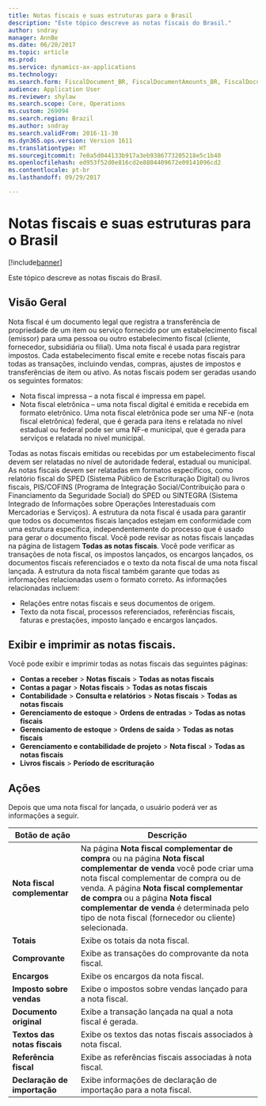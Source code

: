 ```yaml
---
title: Notas fiscais e suas estruturas para o Brasil
description: "Este tópico descreve as notas fiscais do Brasil."
author: sndray
manager: AnnBe
ms.date: 06/20/2017
ms.topic: article
ms.prod: 
ms.service: dynamics-ax-applications
ms.technology: 
ms.search.form: FiscalDocument_BR, FiscalDocumentAmounts_BR, FiscalDocumentChargesTotals_BR, FiscalDocumentElectronic_BR
audience: Application User
ms.reviewer: shylaw
ms.search.scope: Core, Operations
ms.custom: 269094
ms.search.region: Brazil
ms.author: sndray
ms.search.validFrom: 2016-11-30
ms.dyn365.ops.version: Version 1611
ms.translationtype: HT
ms.sourcegitcommit: 7e0a5d044133b917a3eb9386773205218e5c1b40
ms.openlocfilehash: ed953f52d0e816cd2e8804409672e09141096cd2
ms.contentlocale: pt-br
ms.lasthandoff: 09/29/2017

---
```


# <a name="fiscal-documents-and-fiscal-document-framework-for-brazil"></a>Notas fiscais e suas estruturas para o Brasil

[!include[banner](../includes/banner.md)]


Este tópico descreve as notas fiscais do Brasil.

<a name="overview"></a>Visão Geral
--------

Nota fiscal é um documento legal que registra a transferência de propriedade de um item ou serviço fornecido por um estabelecimento fiscal (emissor) para uma pessoa ou outro estabelecimento fiscal (cliente, fornecedor, subsidiária ou filial). Uma nota fiscal é usada para registrar impostos. Cada estabelecimento fiscal emite e recebe notas fiscais para todas as transações, incluindo vendas, compras, ajustes de impostos e transferências de item ou ativo. As notas fiscais podem ser geradas usando os seguintes formatos:
-   Nota fiscal impressa – a nota fiscal é impressa em papel.
-   Nota fiscal eletrônica – uma nota fiscal digital é emitida e recebida em formato eletrônico. Uma nota fiscal eletrônica pode ser uma NF-e (nota fiscal eletrônica) federal, que é gerada para itens e relatada no nível estadual ou federal pode ser uma NF-e municipal, que é gerada para serviços e relatada no nível municipal.

Todas as notas fiscais emitidas ou recebidas por um estabelecimento fiscal devem ser relatadas no nível de autoridade federal, estadual ou municipal. As notas fiscais devem ser relatadas em formatos específicos, como relatório fiscal do SPED (Sistema Público de Escrituração Digital) ou livros fiscais, PIS/COFINS (Programa de Integração Social/Contribuição para o Financiamento da Seguridade Social) do SPED ou SINTEGRA (Sistema Integrado de Informações sobre Operações Interestaduais com Mercadorias e Serviços). A estrutura da nota fiscal é usada para garantir que todos os documentos fiscais lançados estejam em conformidade com uma estrutura específica, independentemente do processo que é usado para gerar o documento fiscal. Você pode revisar as notas fiscais lançadas na página de listagem **Todas as notas fiscais**. Você pode verificar as transações de nota fiscal, os impostos lançados, os encargos lançados, os documentos fiscais referenciados e o texto da nota fiscal de uma nota fiscal lançada. A estrutura da nota fiscal também garante que todas as informações relacionadas usem o formato correto. As informações relacionadas incluem:
-   Relações entre notas fiscais e seus documentos de origem.
-   Texto da nota fiscal, processos referenciados, referências fiscais, faturas e prestações, imposto lançado e encargos lançados.

## <a name="view-and-print-fiscal-documents"></a>Exibir e imprimir as notas fiscais.
Você pode exibir e imprimir todas as notas fiscais das seguintes páginas:
-   **Contas a receber** &gt; **Notas fiscais** &gt; **Todas as notas fiscais**
-   **Contas a pagar** &gt; **Notas fiscais** &gt; **Todas as notas fiscais**
-   **Contabilidade** &gt; **Consulta e relatórios** &gt; **Notas fiscais** &gt; **Todas as notas fiscais**
-   **Gerenciamento de estoque** &gt; **Ordens de entradas** &gt; **Todas as notas fiscais**
-   **Gerenciamento de estoque** &gt; **Ordens de saída** &gt; **Todas as notas fiscais**
-   **Gerenciamento e contabilidade de projeto** &gt; **Nota fiscal** &gt; **Todas as notas fiscais**
-   **Livros fiscais** &gt; **Período de escrituração**

## <a name="actions"></a>Ações
Depois que uma nota fiscal for lançada, o usuário poderá ver as informações a seguir.

| **Botão de ação**                 | **Descrição**                                                                                                                                                                                                                                                                                                                                                      |
|-----------------------------------|----------------------------------------------------------------------------------------------------------------------------------------------------------------------------------------------------------------------------------------------------------------------------------------------------------------------------------------------------------------------|
| **Nota fiscal complementar** | Na página **Nota fiscal complementar de compra** ou na página **Nota fiscal complementar de venda** você pode criar uma nota fiscal complementar de compra ou de venda. A página **Nota fiscal complementar de compra** ou a página **Nota fiscal complementar de venda** é determinada pelo tipo de nota fiscal (fornecedor ou cliente) selecionada. |
| **Totais**                        | Exibe os totais da nota fiscal.                                                                                                                                                                                                                                                                                                                             |
| **Comprovante**                       | Exibe as transações do comprovante da nota fiscal.                                                                                                                                                                                                                                                                                                               |
| **Encargos**                       | Exibe os encargos da nota fiscal.                                                                                                                                                                                                                                                                                                                            |
| **Imposto sobre vendas**              | Exibe o impostos sobre vendas lançado para a nota fiscal.                                                                                                                                                                                                                                                                                                                   |
| **Documento original**             | Exibe a transação lançada na qual a nota fiscal é gerada.                                                                                                                                                                                                                                                                                               |
| **Textos das notas fiscais**         | Exibe os textos das notas fiscais associados à nota fiscal.                                                                                                                                                                                                                                                                                             |
| **Referência fiscal**              | Exibe as referências fiscais associadas à nota fiscal.                                                                                                                                                                                                                                                                                                 |
| **Declaração de importação**            | Exibe informações de declaração de importação para a nota fiscal.                                                                                                                                                                                                                                                                                                     |







